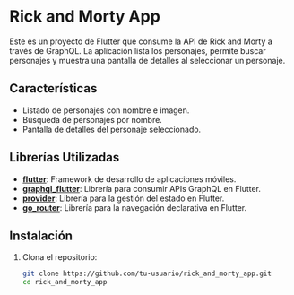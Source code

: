 # Rick and Morty App

Este es un proyecto de Flutter que consume la API de Rick and Morty a través de GraphQL. La aplicación lista los personajes, permite buscar personajes y muestra una pantalla de detalles al seleccionar un personaje.

## Características

- Listado de personajes con nombre e imagen.
- Búsqueda de personajes por nombre.
- Pantalla de detalles del personaje seleccionado.

## Librerías Utilizadas

- **[flutter](https://flutter.dev/)**: Framework de desarrollo de aplicaciones móviles.
- **[graphql_flutter](https://pub.dev/packages/graphql_flutter)**: Librería para consumir APIs GraphQL en Flutter.
- **[provider](https://pub.dev/packages/provider)**: Librería para la gestión del estado en Flutter.
- **[go_router](https://pub.dev/packages/go_router)**: Librería para la navegación declarativa en Flutter.

## Instalación

1. Clona el repositorio:

   ```sh
   git clone https://github.com/tu-usuario/rick_and_morty_app.git
   cd rick_and_morty_app